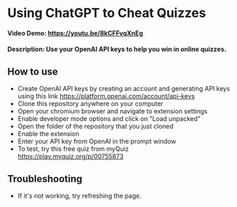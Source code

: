 # Using ChatGPT to Cheat Quizzes
#### Video Demo:  https://youtu.be/8kCFFvqXnEg
#### Description: Use your OpenAI API keys to help you win in online quizzes. 

## How to use
- Create OpenAI API keys by creating an account and generating API keys using this link https://platform.openai.com/account/api-keys
- Clone this repository anywhere on your computer
- Open your chromium browser and navigate to extension settings
- Enable developer mode options and click on "Load unpacked"
- Open the folder of the repository that you just cloned
- Enable the extension
- Enter your API key from OpenAI in the prompt window
- To test, try this free quiz from myQuiz https://play.myquiz.org/p/00755873

## Troubleshooting
- If it's not working, try refreshing the page.

